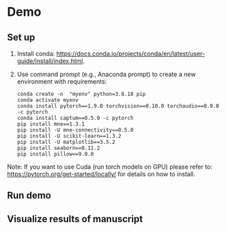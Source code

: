 # Demo

## Set up

  1)	Install conda: https://docs.conda.io/projects/conda/en/latest/user-guide/install/index.html.
  
  2)	Use command prompt (e.g., Anaconda prompt) to create a new environment with requirements:
  	
          	conda create -n  "myenv" python=3.8.18 pip
          	conda activate myenv
          	conda install pytorch==1.9.0 torchvision==0.10.0 torchaudio==0.9.0 -c pytorch
          	conda install captum==0.5.0 -c pytorch
          	pip install mne==1.3.1
          	pip install -U mne-connectivity==0.5.0
          	pip install -U scikit-learn==1.3.2
          	pip install -U matplotlib==3.5.2
          	pip install seaborn==0.11.2
          	pip install pillow==9.0.0

Note: If you want to use Cuda (run torch models on GPU) please refer to: https://pytorch.org/get-started/locally/ for details on how to install.



## Run demo



## Visualize results of manuscript
